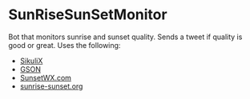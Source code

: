 # SunRiseSunSetMonitor
Bot that monitors sunrise and sunset quality. Sends a tweet if quality is good or great. 
Uses the following: 

* [SikuliX](http://sikulix.com) 
* [GSON](https://github.com/google/gson) 
* [SunsetWX.com](https://sunsetwx.com)
* [sunrise-sunset.org](https://sunrise-sunset.org)

